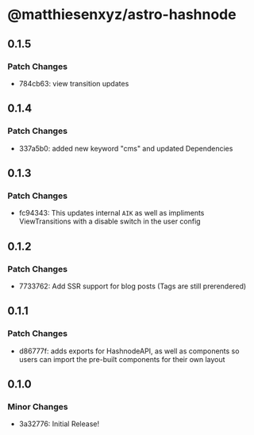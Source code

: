 # @matthiesenxyz/astro-hashnode

## 0.1.5

### Patch Changes

- 784cb63: view transition updates

## 0.1.4

### Patch Changes

- 337a5b0: added new keyword "cms" and updated Dependencies

## 0.1.3

### Patch Changes

- fc94343: This updates internal `AIK` as well as impliments ViewTransitions with a disable switch in the user config

## 0.1.2

### Patch Changes

- 7733762: Add SSR support for blog posts (Tags are still prerendered)

## 0.1.1

### Patch Changes

- d86777f: adds exports for HashnodeAPI, as well as components so users can import the pre-built components for their own layout

## 0.1.0

### Minor Changes

- 3a32776: Initial Release!
